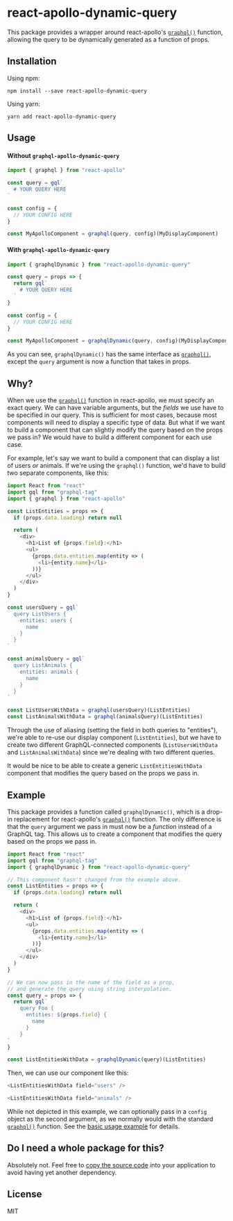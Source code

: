 # react-apollo-dynamic-query

This package provides a wrapper around react-apollo's [`graphql()`](https://www.apollographql.com/docs/react/api/react-apollo.html#graphql) function, allowing the query to be dynamically generated as a function of props.

## Installation

Using npm:

```
npm install --save react-apollo-dynamic-query
```

Using yarn:

```
yarn add react-apollo-dynamic-query
```

## Usage

#### Without `graphql-apollo-dynamic-query`

```js
import { graphql } from "react-apollo"

const query = gql`
  # YOUR QUERY HERE
`

const config = {
  // YOUR CONFIG HERE
}

const MyApolloComponent = graphql(query, config)(MyDisplayComponent)
```

#### With `graphql-apollo-dynamic-query`

```js
import { graphqlDynamic } from "react-apollo-dynamic-query"

const query = props => {
  return gql`
    # YOUR QUERY HERE
  `
}

const config = {
  // YOUR CONFIG HERE
}

const MyApolloComponent = graphqlDynamic(query, config)(MyDisplayComponent)
```

As you can see, `graphqlDynamic()` has the same interface as [`graphql()`](https://www.apollographql.com/docs/react/api/react-apollo.html#graphql), except the `query` argument is now a function that takes in props.

## Why?

When we use the [`graphql()`](https://www.apollographql.com/docs/react/api/react-apollo.html#graphql) function in react-apollo, we must specify an exact query. We can have variable arguments, but the _fields_ we use have to be specified in our query. This is sufficient for most cases, because most components will need to display a specific type of data. But what if we want to build a component that can slightly modify the query based on the props we pass in? We would have to build a different component for each use case.

For example, let's say we want to build a component that can display a list of users _or_ animals. If we're using the `graphql()` function, we'd have to build two separate components, like this:

```js
import React from "react"
import gql from "graphql-tag"
import { graphql } from "react-apollo"

const ListEntities = props => {
  if (props.data.loading) return null

  return (
    <div>
      <h1>List of {props.field}:</h1>
      <ul>
        {props.data.entities.map(entity => (
          <li>{entity.name}</li>
        ))}
      </ul>
    </div>
  )
}

const usersQuery = gql`
  query ListUsers {
    entities: users {
      name
    }
  }
`

const animalsQuery = gql`
  query ListAnimals {
    entities: animals {
      name
    }
  }
`

const ListUsersWithData = graphql(usersQuery)(ListEntities)
const ListAnimalsWithData = graphql(animalsQuery)(ListEntities)
```

Through the use of aliasing (setting the field in both queries to "entities"), we're able to re-use our display component (`ListEntities`), but we have to create two different GraphQL-connected components (`ListUsersWithData` and `ListAnimalsWithData`) since we're dealing with two different queries.

It would be nice to be able to create a generic `ListEntitiesWithData` component that modifies the query based on the props we pass in.

## Example

This package provides a function called `graphqlDynamic()`, which is a drop-in replacement for react-apollo's [`graphql()`](https://www.apollographql.com/docs/react/api/react-apollo.html#graphql) function. The only difference is that the `query` argument we pass in must now be a _function_ instead of a GraphQL tag. This allows us to create a component that modifies the query based on the props we pass in.

```js
import React from "react"
import gql from "graphql-tag"
import { graphqlDynamic } from "react-apollo-dynamic-query"

// This component hasn't changed from the example above.
const ListEntities = props => {
  if (props.data.loading) return null

  return (
    <div>
      <h1>List of {props.field}:</h1>
      <ul>
        {props.data.entities.map(entity => (
          <li>{entity.name}</li>
        ))}
      </ul>
    </div>
  )
}

// We can now pass in the name of the field as a prop,
// and generate the query using string interpolation.
const query = props => {
  return gql`
    query Foo {
      entities: ${props.field} {
        name
      }
    }
`
}

const ListEntitiesWithData = graphqlDynamic(query)(ListEntities)
```

Then, we can use our component like this:

```js
<ListEntitiesWithData field="users" />

<ListEntitiesWithData field="animals" />
```

While not depicted in this example, we can optionally pass in a `config` object as the second argument, as we normally would with the standard [`graphql()`](<(https://www.apollographql.com/docs/react/api/react-apollo.html#graphql)>) function. See the [basic usage example](#with-graphql-apollo-dynamic-query) for details.

## Do I need a whole package for this?

Absolutely not. Feel free to [copy the source code](src/index.js) into your application to avoid having yet another dependency.

## License

MIT
